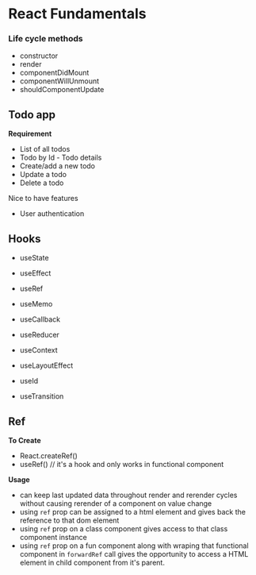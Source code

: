 # React Fundamentals

### Life cycle methods

- constructor
- render
- componentDidMount
- componentWillUnmount
- shouldComponentUpdate

## Todo app

**Requirement**

- List of all todos
- Todo by Id - Todo details
- Create/add a new todo
- Update a todo
- Delete a todo

Nice to have features

- User authentication

## Hooks

- useState
- useEffect
- useRef
- useMemo
- useCallback
- useReducer
- useContext
- useLayoutEffect

- useId
- useTransition

## Ref

**To Create**

- React.createRef()
- useRef() // it's a hook and only works in functional component

**Usage**

- can keep last updated data throughout render and rerender cycles without causing rerender of a component on value change
- using `ref` prop can be assigned to a html element and gives back the reference to that dom element
- using `ref` prop on a class component gives access to that class component instance
- using `ref` prop on a fun component along with wraping that functional component in `forwardRef` call gives the opportunity to access a HTML element in child component from it's parent.
